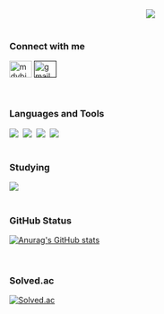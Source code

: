 <div align="center">
  <img src="https://capsule-render.vercel.app/api?type=waving&height=202&color=gradient&text=Welcome%20to%20GitHub&section=header&reversal=false&fontAlign=50&descAlign=60&animation=fadeIn&fontAlignY=42&fontSize=60" />
</div>

<br>

<h3 align="left">Connect with me</h3>
<a href="https://instagram.com/mdybie2_" target="blank"><img align="center" src="https://raw.githubusercontent.com/rahuldkjain/github-profile-readme-generator/master/src/images/icons/Social/instagram.svg" alt="mdybie2_" height="30" width="40" /></a>
<a href="" target="blank"><img align="center" src="https://raw.githubusercontent.com/rahuldkjain/github-profile-readme-generator/master/src/images/icons/Social/instagram.svg" alt="gmail" height="30" width="40" /></a>
</p>

<br>

<h3 align="leftr">Languages and Tools</h3>
<div align="left">
  <img src="https://img.shields.io/badge/java-%23007396.svg?&style=for-the-badge&logo=java&logoColor=white" />&nbsp
  <img src="https://img.shields.io/badge/python-%233776AB.svg?&style=for-the-badge&logo=python&logoColor=white" />&nbsp
  <img src="https://img.shields.io/badge/C++-%233776AB.svg?&style=for-the-badge&logo=cplusplus&logoColor=white" />&nbsp
  <img src="https://img.shields.io/badge/mysql-%234479A1.svg?&style=for-the-badge&logo=mysql&logoColor=white" />
</div>

<br>

<h3 align="leftr">Studying</h3>
<div align="left">
<img src="https://img.shields.io/badge/spring-%236DB33F.svg?&style=for-the-badge&logo=spring&logoColor=white" />&nbsp
</div>

<br>

<h3 align="left">GitHub Status</h3>
<div align="left"> 

[![Anurag's GitHub stats](https://github-readme-stats.vercel.app/api?username=MinJuTur&count_private=true&show_icons=true&theme=radical)](https://github.com/anuraghazra/github-readme-stats)
</div>

<br>

<h3 align="left">Solved.ac</h3>
<div align="left">

[![Solved.ac](http://mazassumnida.wtf/api/generate_badge?boj=mtur42)](https://solved.ac/mtur42)

</div>

<br>
